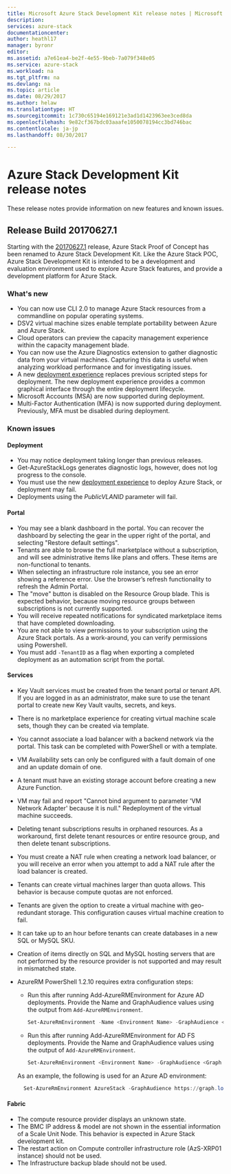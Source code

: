 ```yaml
---
title: Microsoft Azure Stack Development Kit release notes | Microsoft Docs
description: 
services: azure-stack
documentationcenter: 
author: heathl17
manager: byronr
editor: 
ms.assetid: a7e61ea4-be2f-4e55-9beb-7a079f348e05
ms.service: azure-stack
ms.workload: na
ms.tgt_pltfrm: na
ms.devlang: na
ms.topic: article
ms.date: 08/29/2017
ms.author: helaw
ms.translationtype: HT
ms.sourcegitcommit: 1c730c65194e169121e3ad1d1423963ee3ced8da
ms.openlocfilehash: 9e82cf367bdc03aaafe1050078194cc3bd746bac
ms.contentlocale: ja-jp
ms.lasthandoff: 08/30/2017

---
```


# <a name="azure-stack-development-kit-release-notes"></a>Azure Stack Development Kit release notes
These release notes provide information on new features and known issues.

## <a name="release-build-201706271"></a>Release Build 20170627.1
Starting with the [20170627.1](azure-stack-updates.md#determine-the-current-version) release, Azure Stack Proof of Concept has been renamed to Azure Stack Development Kit.  Like the Azure Stack POC, Azure Stack Development Kit is intended to be a development and evaluation environment used to explore Azure Stack features, and provide a development platform for Azure Stack.

### <a name="whats-new"></a>What's new
- You can now use CLI 2.0 to manage Azure Stack resources from a commandline on popular operating systems.
- DSV2 virtual machine sizes enable template portability between Azure and Azure Stack.
- Cloud operators can preview the capacity management experience within the capacity management blade.
- You can now use the Azure Diagnostics extension to gather diagnostic data from your virtual machines.  Capturing this data is useful when analyzing workload performance and for investigating issues.
- A new [deployment experience](azure-stack-run-powershell-script.md) replaces previous scripted steps for deployment.  The new deployment experience provides a common graphical interface through the entire deployment lifecycle.
- Microsoft Accounts (MSA) are now supported during deployment.
- Multi-Factor Authentication (MFA) is now supported during deployment.  Previously, MFA must be disabled during deployment.

### <a name="known-issues"></a>Known issues
#### <a name="deployment"></a>Deployment
* You may notice deployment taking longer than previous releases. 
* Get-AzureStackLogs generates diagnostic logs, however, does not log progress to the console.
* You must use the new [deployment experience](azure-stack-run-powershell-script.md) to deploy Azure Stack, or deployment may fail.
* Deployments using the *PublicVLANID* parameter will fail.

#### <a name="portal"></a>Portal
* You may see a blank dashboard in the portal.  You can recover the dashboard by selecting the gear in the upper right of the portal, and selecting "Restore default settings".
* Tenants are able to browse the full marketplace without a subscription, and will see administrative items like plans and offers.  These items are non-functional to tenants.
* When selecting an infrastructure role instance,  you see an error showing a reference error. Use the browser’s refresh functionality to refresh the Admin Portal.
* The "move" button is disabled on the Resource Group blade.  This is expected behavior, because moving resource groups between subscriptions is not currently supported.
* You will receive repeated notifications for syndicated marketplace items that have completed downloading.
* You are not able to view permissions to your subscription using the Azure Stack portals.  As a work-around, you can verify permissions using Powershell.
* You must add `-TenantID` as a flag when exporting a completed deployment as an automation script from the portal.

#### <a name="services"></a>Services
* Key Vault services must be created from the tenant portal or tenant API.  If you are logged in as an administrator, make sure to use the tenant portal to create new Key Vault vaults, secrets, and keys.
* There is no marketplace experience for creating virtual machine scale sets, though they can be created via template.
* You cannot associate a load balancer with a backend network via the portal.  This task can be completed with PowerShell or with a template.
* VM Availability sets can only be configured with a fault domain of one and an update domain of one.  
* A tenant must have an existing storage account before creating a new Azure Function.
* VM may fail and report "Cannot bind argument to parameter 'VM Network Adapter' because it is null."  Redeployment of the virtual machine succeeds.  
* Deleting tenant subscriptions results in orphaned resources.  As a workaround, first delete tenant resources or entire resource group, and then delete tenant subscriptions. 
* You must create a NAT rule when creating a network load balancer, or you will receive an error when you attempt to add a NAT rule after the load balancer is created.
* Tenants can create virtual machines larger than quota allows.  This behavior is because compute quotas are not enforced.
* Tenants are given the option to create a virtual machine with geo-redundant storage.  This configuration causes virtual machine creation to fail.
* It can take up to an hour before tenants can create databases in a new SQL or MySQL SKU. 
* Creation of items directly on SQL and MySQL hosting servers that are not performed by the resource provider is not supported and may result in mismatched state.
* AzureRM PowerShell 1.2.10 requires extra configuration steps:
    * Run this after running Add-AzureRMEnvironment for Azure AD deployments.  Provide the Name and GraphAudience values using the output from `Add-AzureRMEnvironment`.
      
      ```PowerShell
      Set-AzureRmEnvironment -Name <Environment Name> -GraphAudience <Graph Endpoint URL>
      ```
    * Run this after running Add-AzureRMEnvironment for AD FS deployments.  Provide the Name and GraphAudience values using the output of `Add-AzureRMEnvironment`.
      
      ```PowerShell
      Set-AzureRmEnvironment <Environment Name> -GraphAudience <Graph Endpoint URL> -EnableAdfsAuthentication:$true
      ```
    
    As an example, the following is used for an Azure AD environment:

    ```PowerShell
      Set-AzureRmEnvironment AzureStack -GraphAudience https://graph.local.azurestack.external/
    ```

#### <a name="fabric"></a>Fabric
* The compute resource provider displays an unknown state.
* The BMC IP address & model are not shown in the essential information of a Scale Unit Node.  This behavior is expected in Azure Stack development kit.
* The restart action on Compute controller infrastructure role (AzS-XRP01 instance) should not be used.
* The Infrastructure backup blade should not be used.

